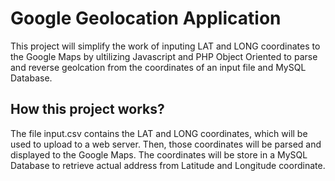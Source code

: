 # Google Geolocation Application
This project will simplify the work of inputing LAT and LONG coordinates to the Google Maps by ultilizing Javascript and PHP Object Oriented to parse and reverse geolcation from the coordinates of an input file and MySQL Database.

## How this project works?
The file input.csv contains the LAT and LONG coordinates, which will be used to upload to a web server. Then, those coordinates will be parsed and displayed to the Google Maps. The coordinates will be store in a MySQL Database to retrieve actual address from Latitude and Longitude coordinate.
